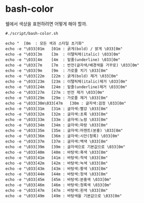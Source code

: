 # bash-color

쉘에서 색상을 표현하려면 어떻게 해야 할까.

	#./script/bash-color.sh

	echo "  [0m  : 모든 색과 스타일 초기화"
	echo -e "\033[01m   [01m : 굵게(bold) / 밝게 \033[0m"
	echo -e "\033[3m    [3m  : 이탤릭체(italic) \033[0m"
	echo -e "\033[4m    [4m  : 밑줄(underline) \033[0m"
	echo -e "\033[7m    [7m  : 반전(글자색/배경색을 거꾸로) \033[0m"
	echo -e "\033[9m    [9m  : 가로줄 치기 \033[0m"
	echo -e "\033[22m   [22m : 굵게(bold) 제거 \033[0m"
	echo -e "\033[23m   [23m : 이탤릭체(italic)제거 \033[0m"
	echo -e "\033[24m   [24m : 밑줄(underline)제거 \033[0m"
	echo -e "\033[27m   [27m : 반전 제거 \033[0m"
	echo -e "\033[29m   [29m : 가로줄 제거 \033[0m"
	echo -e "\033[30m\033[47m   [30m : 글자색:검정 \033[0m"
	echo -e "\033[31m   [31m : 글자색:빨강 \033[0m"
	echo -e "\033[32m   [32m : 글자색:초록 \033[0m"
	echo -e "\033[33m   [33m : 글자색:노랑 \033[0m"
	echo -e "\033[34m   [34m : 글자색:파랑 \033[0m"
	echo -e "\033[35m   [35m : 글자색:마젠트(분홍) \033[0m"
	echo -e "\033[36m   [36m : 글자색:시안(청록) \033[0m"
	echo -e "\033[37m   [37m : 글자색:백색 \033[0m"
	echo -e "\033[39m   [39m : 글자색으로 기본값으로 \033[0m"
	echo -e "\033[40m   [40m : 바탕색:흑색 \033[0m"
	echo -e "\033[41m   [41m : 바탕색:적색 \033[0m"
	echo -e "\033[42m   [42m : 바탕색:녹색 \033[0m"
	echo -e "\033[43m   [43m : 바탕색:황색 \033[0m"
	echo -e "\033[44m   [44m : 바탕색:청색 \033[0m"
	echo -e "\033[45m   [45m : 바탕색:분홍색 \033[0m"
	echo -e "\033[46m   [46m : 바탕색:청록색 \033[0m"
	echo -e "\033[47m   [47m : 바탕색:흰색 \033[0m"
	echo -e "\033[49m   [49m : 바탕색을 기본값으로 \033[0m"
